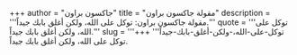 +++
author = "جاكسون براون"
title = "مقولة جاكسون براون"
description = '''مقولة جاكسون براون: توكل على الله، ولكن أغلق بابك جيداً.'''
quote = '''توكل على الله، ولكن أغلق بابك جيداً.'''
slug = '''توكل-على-الله،-ولكن-أغلق-بابك-جيداً'''
+++
توكل على الله، ولكن أغلق بابك جيداً.
